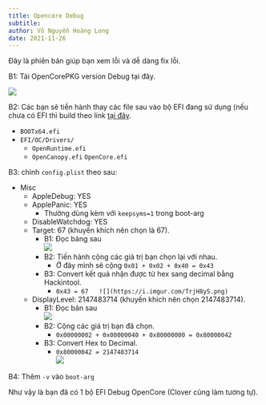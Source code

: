 ```yaml
---
title: Opencore Debug
subtitle: 
author: Võ Nguyễn Hoàng Long
date: 2021-11-26
---
```


Đây là phiên bản giúp bạn xem lỗi và dễ dàng fix lỗi.

B1: Tải OpenCorePKG version Debug tại đây.

<img src="https://i.imgur.com/B1D8Wh7.png">

B2: Các bạn sẽ tiền hành thay các file sau vào bộ EFI đang sử dụng (nếu chưa có EFI thì build theo link [tại đây](https://heavietnam.ga/2020/11/23/cach-tao-efi-cho-opencore).

- `BOOTx64.efi`
- `EFI/OC/Drivers/`
  - `OpenRuntime.efi`
  - `OpenCanopy.efi`
    `OpenCore.efi`

B3: chỉnh `config.plist` theo sau:

- Misc
  - AppleDebug: YES
  - ApplePanic: YES
    - Thường dùng kèm với `keepsyms=1` trong boot-arg
  - DisableWatchdog: YES
  - Target: 67 (khuyến khích nên chọn là 67).
    - B1: Đọc bảng sau  
      ![](https://i.imgur.com/0E1M5Gx.png)
    - B2: Tiến hành cộng các giá trị bạn chọn lại với nhau.
      - Ở đây mình sẽ cộng `0x01 + 0x02 + 0x40 = 0x43`
    - B3: Convert kết quả nhận được từ hex sang decimal bằng Hackintool.
      - `0x43 = 67   ![](https://i.imgur.com/TrjH8yS.png)`
  - DisplayLevel: 2147483714 (khuyến khích nên chọn 2147483714).
    - B1: Đọc bản sau  
      ![](https://i.imgur.com/jvDMN1k.png)
    - B2: Cộng các giá trị bạn đã chọn.
      - `0x00000002 + 0x00000040 + 0x80000000 = 0x80000042`
    - B3: Convert Hex to Decimal.
      - `0x80000042 = 2147483714`  
        ![](https://i.imgur.com/kpFMyDR.png)

B4: Thêm `-v` vào `boot-arg`

Như vậy là bạn đã có 1 bộ EFI Debug OpenCore (Clover cũng làm tương tự).
